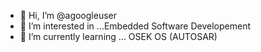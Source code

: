 - 👋 Hi, I’m @agoogleuser
- 👀 I’m interested in ...Embedded Software Developement
- 🌱 I’m currently learning ... OSEK OS (AUTOSAR)


<!---
agoogleuser/agoogleuser is a ✨ special ✨ repository because its `README.md` (this file) appears on your GitHub profile.
You can click the Preview link to take a look at your changes.
--->
